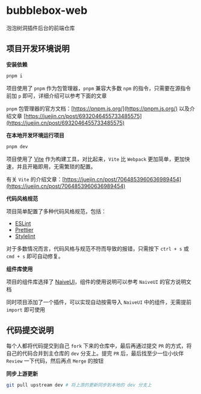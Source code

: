 # bubblebox-web

泡泡树洞插件后台的前端仓库

## 项目开发环境说明

**安装依赖**

```bash
pnpm i
```

项目使用了 `pnpm` 作为包管理器，`pnpm` 兼容大多数 `npm` 的指令，只需要在源指令前加 `p` 即可，详细介绍可以参考下面的文章

`pnpm` 包管理器的官方文档：[https://pnpm.js.org/](https://pnpm.js.org/) 以及介绍文章 [https://juejin.cn/post/6932046455733485575](https://juejin.cn/post/6932046455733485575)

**在本地开发环境运行项目**

```bash
pnpm dev
```

项目使用了 [Vite](https://github.com/vitejs/vite) 作为构建工具，对比起来，`Vite` 比 `Webpack` 更加简单，更加快速，并且开箱即用，无需繁琐的配置。

有关 `Vite` 的介绍文章：[https://juejin.cn/post/7064853960636989454](https://juejin.cn/post/7064853960636989454)

**代码风格规范**

项目简单配置了多种代码风格规范，包括：

- [ESLint](https://eslint.org/)
- [Prettier](https://prettier.io/)
- [Stylelint](https://stylelint.io/)

对于多数情况而言，代码风格与规范不符而导致的报错，只需按下 `ctrl + s` 或 `cmd + s` 即可自动修复。

**组件库使用**

项目的组件库选择了 [NaiveUI](https://github.com/TuSimple/naive-ui)，组件的使用说明可以参考 `NaiveUI` 的官方说明文档

同时项目添加了一个插件，可以实现自动按需导入 `NaiveUI` 中的组件，无需提前 `import` 即可使用

## 代码提交说明

每个人都将代码提交到自己 `fork` 下来的仓库中，最后再通过提交 `PR` 的方式，将自己的代码合并到主仓库的 `dev` 分支上。提完 `PR` 后，最后找至少一位小伙伴 `Review` 一下代码，然后再点 `Merge` 的按钮

**同步上游更新**

```bash
git pull upstream dev # 将上游的更新同步到本地的 dev 分支上
```
